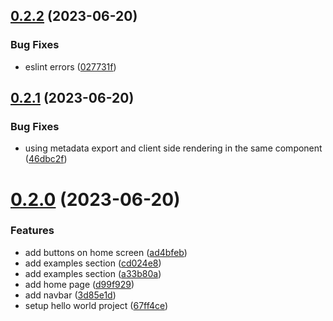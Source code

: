 ## [0.2.2](https://github.com/onesoft-sudo/blazescript-web/compare/v0.2.1...v0.2.2) (2023-06-20)


### Bug Fixes

* eslint errors ([027731f](https://github.com/onesoft-sudo/blazescript-web/commit/027731f0c50b4e1ca7968eff01c9c88904d305f8))



## [0.2.1](https://github.com/onesoft-sudo/blazescript-web/compare/v0.2.0...v0.2.1) (2023-06-20)


### Bug Fixes

* using metadata export and client side rendering in the same component ([46dbc2f](https://github.com/onesoft-sudo/blazescript-web/commit/46dbc2fa717a54785059db8cde850e351e0d5159))



# [0.2.0](https://github.com/onesoft-sudo/blazescript-web/compare/67ff4ce370a05bcdcb373334a23a7090d74895c9...v0.2.0) (2023-06-20)


### Features

* add buttons on home screen ([ad4bfeb](https://github.com/onesoft-sudo/blazescript-web/commit/ad4bfebb1f27ab76196c44f45a971ddb1192660b))
* add examples section ([cd024e8](https://github.com/onesoft-sudo/blazescript-web/commit/cd024e83db50e00ae7818d0f062f8eac80e5ffc2))
* add examples section ([a33b80a](https://github.com/onesoft-sudo/blazescript-web/commit/a33b80ad1a25a009b6338ebdbfdc809ad1450865))
* add home page ([d99f929](https://github.com/onesoft-sudo/blazescript-web/commit/d99f929e43e1e16d31644da7da7522ccbf57a8d7))
* add navbar ([3d85e1d](https://github.com/onesoft-sudo/blazescript-web/commit/3d85e1dd8972f733e319be9c7408aeed75b674ca))
* setup hello world project ([67ff4ce](https://github.com/onesoft-sudo/blazescript-web/commit/67ff4ce370a05bcdcb373334a23a7090d74895c9))



